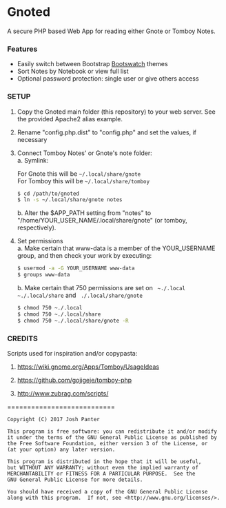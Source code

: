 Gnoted
======
A secure PHP based Web App for reading either Gnote or Tomboy Notes.

### Features
- Easily switch between Bootstrap [Bootswatch](https://bootswatch.com/) themes
- Sort Notes by Notebook or view full list
- Optional password protection: single user or give others access

### SETUP

1. Copy the Gnoted main folder (this repository) to your web server. See the provided Apache2 alias example.
2. Rename "config.php.dist" to "config.php" and set the values, if necessary 
3. Connect Tomboy Notes' or Gnote's note folder:  
	a. Symlink:

	For Gnote this will be ` ~/.local/share/gnote `  
	For Tomboy this will be ` ~/.local/share/tomboy `

	```bash
	$ cd /path/to/gnoted
	$ ln -s ~/.local/share/gnote notes
	```

	b. Alter the $APP_PATH setting from "notes" to "/home/YOUR_USER_NAME/.local/share/gnote" (or tomboy, respectively).

4. Set permissions  
	a. Make certain that www-data is a member of the YOUR_USERNAME group, and then check your work by executing:
	
	```bash
	$ usermod -a -G YOUR_USERNAME www-data
	$ groups www-data
	```

	b. Make certain that 750 permissions are set on  ` ~./.local`  ` ~./.local/share` and ` ./.local/share/gnote`
 
	```bash
	$ chmod 750 ~./.local
	$ chmod 750 ~./.local/share
	$ chmod 750 ~./.local/share/gnote -R
	```

### CREDITS
Scripts used for inspiration and/or copypasta:

1. https://wiki.gnome.org/Apps/Tomboy/UsageIdeas

2. https://github.com/gojigeje/tomboy-php

3. http://www.zubrag.com/scripts/

===========================

    Copyright (C) 2017 Josh Panter

    This program is free software: you can redistribute it and/or modify
    it under the terms of the GNU General Public License as published by
    the Free Software Foundation, either version 3 of the License, or
    (at your option) any later version.

    This program is distributed in the hope that it will be useful,
    but WITHOUT ANY WARRANTY; without even the implied warranty of
    MERCHANTABILITY or FITNESS FOR A PARTICULAR PURPOSE.  See the
    GNU General Public License for more details.

    You should have received a copy of the GNU General Public License
    along with this program.  If not, see <http://www.gnu.org/licenses/>.
